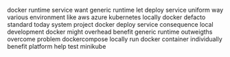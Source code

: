 docker runtime service want generic runtime let deploy service uniform way various environment like aws azure kubernetes locally docker defacto standard today system project docker deploy service consequence local development docker might overhead benefit generic runtime outweigths overcome problem dockercompose locally run docker container individually benefit platform help test minikube